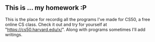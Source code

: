 ## This is ... my homework :P

This is the place for recordig all the programs I've made for CS50, a free online CS class. Check it out and try for yourself at "https://cs50.harvard.edu/x/". Along with programs sometimes I'll add writings.
